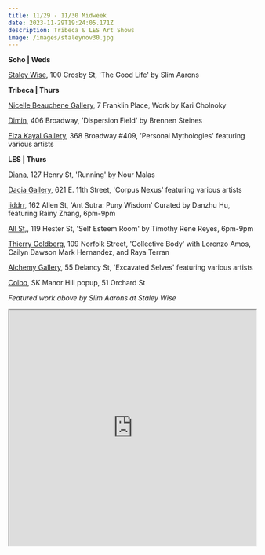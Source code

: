 ```yaml
---
title: 11/29 - 11/30 Midweek
date: 2023-11-29T19:24:05.171Z
description: Tribeca & LES Art Shows
image: /images/staleynov30.jpg
---
```

**S﻿oho | Weds**

[Staley Wise](https://www.staleywise.com/exhibitions/slim-aarons-the-good-life), 100 Crosby St, 'The Good Life' by Slim Aarons

**T﻿ribeca | Thurs**

[Nicelle Beauchene Gallery](https://nicellebeauchene.com/exhibitions/kari-cholnoky-2/), 7 Franklin Place, Work by Kari Cholnoky

[Dimin](https://www.dimin.nyc/exhibitions/13-brennen-steines-dispersion-field/press_release_text/), 406 Broadway, 'Dispersion Field' by Brennen Steines

[Elza Kayal Gallery](https://elzakayal.com/#shows), 368 Broadway #409, 'Personal Mythologies' featuring various artists

**LES | Thurs** 

[Diana](https://www.diananewyork.com/), 127 Henry St, 'Running' by Nour Malas

[Dacia Gallery](http://www.daciagallery.com/), 621 E. 11th Street, 'Corpus Nexus' featuring various artists

[iiddrr](https://iidrr.com/), 162 Allen St, 'Ant Sutra: Puny Wisdom' Curated by Danzhu Hu, featuring Rainy Zhang, 6pm-9pm

[All St](https://allstnyc.com/),, 119 Hester St, 'Self Esteem Room' by Timothy Rene Reyes, 6pm-9pm

[Thierry Goldberg](https://thierrygoldberg.com/exhibitions/88-collective-bodylorenzo-amos-cailyn-dawsonmark-hernandez-raya-terran/press_release_text/), 109 Norfolk Street, 'Collective Body' with Lorenzo Amos, Cailyn Dawson Mark Hernandez, and Raya Terran

[A﻿lchemy Gallery](https://www.instagram.com/alchemy.gallery), 55 Delancy St, 'Excavated Selves' featuring various artists

[C﻿olbo](https://www.instagram.com/colbo.nyc), SK Manor Hill popup, 51 Orchard St

*F﻿eatured work above by Slim Aarons at Staley Wise*

<iframe src="https://www.google.com/maps/d/u/1/embed?mid=1_mdNEduebRR2f-6vhhxS_XlxX8hjOd4&ehbc=2E312F" width="100%" height="480"></iframe>